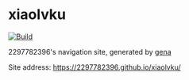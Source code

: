 # xiaolvku

[![Build](https://github.com/2297782396/xiaolvku/actions/workflows/generate.yml/badge.svg)](https://github.com/2297782396/xiaolvku/actions/workflows/generate.yml)

2297782396's navigation site, generated by [gena](https://github.com/x1ah/gena)

Site address: https://2297782396.github.io/xiaolvku/
